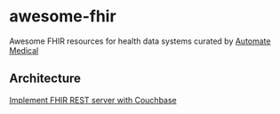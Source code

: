 # awesome-fhir

Awesome FHIR resources for health data systems curated by [Automate Medical](https://www.automatemedical.com/)

## Architecture
[Implement FHIR REST server with Couchbase](https://blog.couchbase.com/implement-fhir-rest-server-with-couchbase/)
